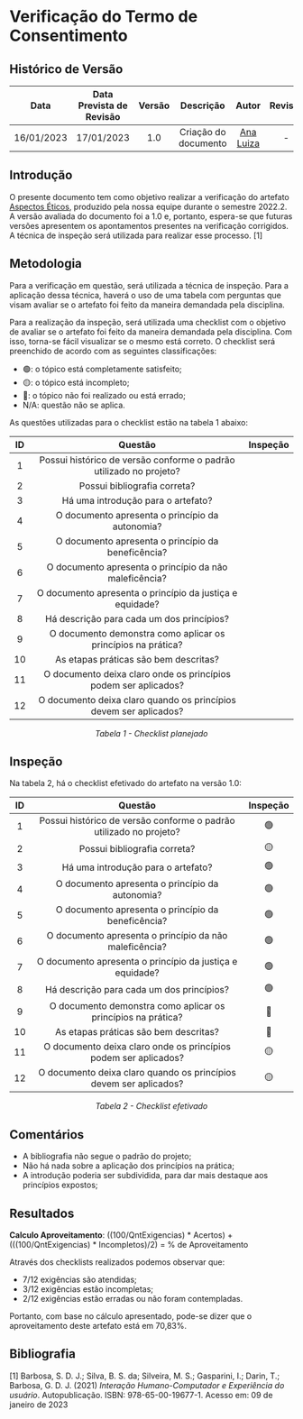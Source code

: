 # Verificação do Termo de Consentimento
## <a>Histórico de Versão</a>
|    Data    | Data Prevista de Revisão | Versão |      Descrição       |                 Autor                  |                  Revisor                   |
| :--------: | :----------------------: | :----: | :------------------: | :------------------------------------: | :----------------------------------------: |
| 16/01/2023 |        17/01/2023        |  1.0   | Criação do documento | [Ana Luiza](https://github.com/AnHoff) | - |

## <a>Introdução</a>
O presente documento tem como objetivo realizar a verificação do artefato [Aspectos Éticos](../../Planejamento/AspectosEticos.md), produzido pela nossa equipe durante o semestre 2022.2. A versão avaliada do documento foi a 1.0 e, portanto, espera-se que futuras versões apresentem os apontamentos presentes na verificação corrigidos. A técnica de inspeção será utilizada para realizar esse processo. [1]

## <a>Metodologia</a>
Para a verificação em questão, será utilizada a técnica de inspeção. Para a aplicação dessa técnica, haverá o uso de uma tabela com perguntas que visam avaliar se o artefato foi feito da maneira demandada pela disciplina.

Para a realização da inspeção, será utilizada uma checklist com o objetivo de avaliar se o artefato foi feito da maneira demandada pela disciplina. Com isso, torna-se fácil visualizar se o mesmo está correto. O checklist será preenchido de acordo com as seguintes classificações:

* 🟢: o tópico está completamente satisfeito;
* 🟡: o tópico está incompleto;
* 🔴: o tópico não foi realizado ou está errado;
* N/A: questão não se aplica.

As questões utilizadas para o checklist estão na tabela 1 abaixo:

<center>

|  ID   |                              Questão                               | Inspeção |
| :---: | :----------------------------------------------------------------: | :------: |
|   1   | Possui histórico de versão conforme o padrão utilizado no projeto? |          |
|   2   | Possui bibliografia correta?                                       |          |
|   3   | Há uma introdução para o artefato?                                 |          |
|   4   | O documento apresenta o princípio da autonomia?                    |          |
|   5   | O documento apresenta o princípio da beneficência?                 |          |
|   6   | O documento apresenta o princípio da não maleficência?             |          |
|   7   | O documento apresenta o princípio da justiça e equidade?           |          |
|   8   | Há descrição para cada um dos princípios?                          |          |
|   9   | O documento demonstra como aplicar os princípios na prática?       |          |
|  10   | As etapas práticas são bem descritas?                              |          |
|  11   | O documento deixa claro onde os princípios podem ser aplicados?    |          |
|  12   | O documento deixa claro quando os princípios devem ser aplicados?  |          |
  
*Tabela 1 - Checklist planejado*

</center>

## <a>Inspeção</a>

Na tabela 2, há o checklist efetivado do artefato na versão 1.0:

<center>

|  ID   |                              Questão                               | Inspeção |
| :---: | :----------------------------------------------------------------: | :------: |
|   1   | Possui histórico de versão conforme o padrão utilizado no projeto? |    🟢   |
|   2   | Possui bibliografia correta?                                       |    🟡   |
|   3   | Há uma introdução para o artefato?                                 |    🟢   |
|   4   | O documento apresenta o princípio da autonomia?                    |    🟢   |
|   5   | O documento apresenta o princípio da beneficência?                 |    🟢   |
|   6   | O documento apresenta o princípio da não maleficência?             |    🟢   |
|   7   | O documento apresenta o princípio da justiça e equidade?           |    🟢   |
|   8   | Há descrição para cada um dos princípios?                          |    🟢   |
|   9   | O documento demonstra como aplicar os princípios na prática?       |    🔴   |
|  10   | As etapas práticas são bem descritas?                              |    🔴   |
|  11   | O documento deixa claro onde os princípios podem ser aplicados?    |    🟡   |
|  12   | O documento deixa claro quando os princípios devem ser aplicados?  |    🟡   |
  
*Tabela 2 - Checklist efetivado*

</center>

## <a>Comentários</a>

* A bibliografia não segue o padrão do projeto;
* Não há nada sobre a aplicação dos princípios na prática;
* A introdução poderia ser subdividida, para dar mais destaque aos princípios expostos;

## <a>Resultados</a>
<a>**Calculo Aproveitamento**</a>: ((100/QntExigencias) * Acertos) + (((100/QntExigencias) * Incompletos)/2) = % de Aproveitamento

Através dos checklists realizados podemos observar que:

* 7/12 exigências são atendidas;
* 3/12 exigências estão incompletas;
* 2/12 exigências estão erradas ou não foram contempladas.

Portanto, com base no cálculo apresentado, pode-se dizer que o aproveitamento deste artefato está em 70,83%.

## <a>Bibliografia</a>

[1] Barbosa, S. D. J.; Silva, B. S. da; Silveira, M. S.; Gasparini, I.; Darin, T.; Barbosa, G. D. J. (2021) _Interação Humano-Computador e Experiência do usuário_. Autopublicação. ISBN: 978-65-00-19677-1. Acesso em: 09 de janeiro de 2023